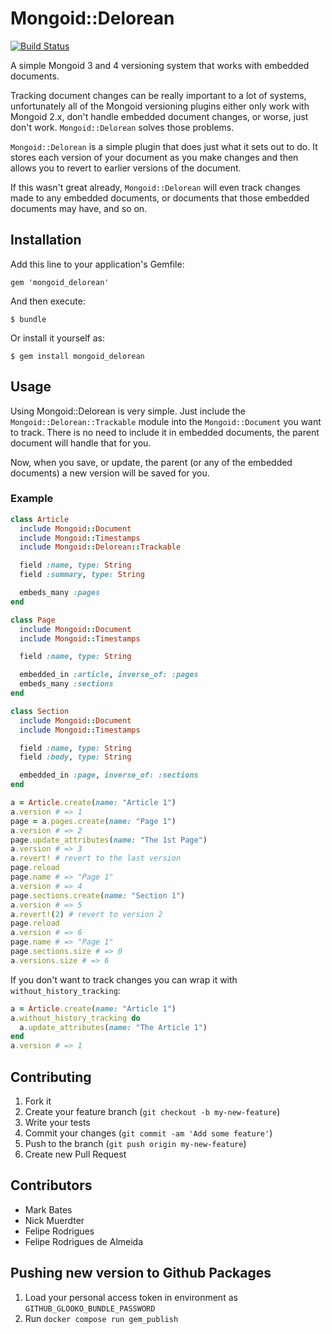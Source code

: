 # Mongoid::Delorean

[![Build Status](https://travis-ci.org/crafters/mongoid_delorean.svg?branch=master)](https://travis-ci.org/crafters/mongoid_delorean)

A simple Mongoid 3 and 4 versioning system that works with embedded documents.

Tracking document changes can be really important to a lot of systems, unfortunately all of the Mongoid versioning plugins either only work with Mongoid 2.x, don't handle embedded document changes, or worse, just don't work. `Mongoid::Delorean` solves those problems.

`Mongoid::Delorean` is a simple plugin that does just what it sets out to do. It stores each version of your document as you make changes and then allows you to revert to earlier versions of the document.

If this wasn't great already, `Mongoid::Delorean` will even track changes made to any embedded documents, or documents that those embedded documents may have, and so on.

## Installation

Add this line to your application's Gemfile:

    gem 'mongoid_delorean'

And then execute:

    $ bundle

Or install it yourself as:

    $ gem install mongoid_delorean

## Usage

Using Mongoid::Delorean is very simple. Just include the `Mongoid::Delorean::Trackable` module into the `Mongoid::Document` you want to track. There is no need to include it in embedded documents, the parent document will handle that for you.

Now, when you save, or update, the parent (or any of the embedded documents) a new version will be saved for you.

### Example

```ruby
class Article
  include Mongoid::Document
  include Mongoid::Timestamps
  include Mongoid::Delorean::Trackable

  field :name, type: String
  field :summary, type: String

  embeds_many :pages
end

class Page
  include Mongoid::Document
  include Mongoid::Timestamps

  field :name, type: String

  embedded_in :article, inverse_of: :pages
  embeds_many :sections
end

class Section
  include Mongoid::Document
  include Mongoid::Timestamps

  field :name, type: String
  field :body, type: String

  embedded_in :page, inverse_of: :sections
end

a = Article.create(name: "Article 1")
a.version # => 1
page = a.pages.create(name: "Page 1")
a.version # => 2
page.update_attributes(name: "The 1st Page")
a.version # => 3
a.revert! # revert to the last version
page.reload
page.name # => "Page 1"
a.version # => 4
page.sections.create(name: "Section 1")
a.version # => 5
a.revert!(2) # revert to version 2
page.reload
a.version # => 6
page.name # => "Page 1"
page.sections.size # => 0
a.versions.size # => 6
```

If you don't want to track changes you can wrap it with `without_history_tracking`:

```ruby
a = Article.create(name: "Article 1")
a.without_history_tracking do
  a.update_attributes(name: "The Article 1")
end
a.version # => 1
```

## Contributing

1. Fork it
2. Create your feature branch (`git checkout -b my-new-feature`)
3. Write your tests
4. Commit your changes (`git commit -am 'Add some feature'`)
5. Push to the branch (`git push origin my-new-feature`)
6. Create new Pull Request

## Contributors

* Mark Bates
* Nick Muerdter
* Felipe Rodrigues
* Felipe Rodrigues de Almeida

## Pushing new version to Github Packages

1. Load your personal access token in environment as `GITHUB_GLOOKO_BUNDLE_PASSWORD`
2. Run `docker compose run gem_publish`
